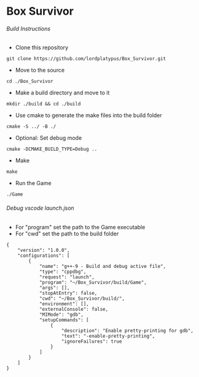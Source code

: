 # Box Survivor

###### Build Instructions
- Clone this repository
```
git clone https://github.com/lordplatypus/Box_Survivor.git
```
- Move to the source
```
cd ./Box_Survivor
```
- Make a build directory and move to it
```
mkdir ./build && cd ./build
```
- Use cmake to generate the make files into the build folder
```
cmake -S ../ -B ./
```
- Optional: Set debug mode
```
cmake -DCMAKE_BUILD_TYPE=Debug ..
```
- Make
```
make
```
- Run the Game
```
./Game
```

###### Debug vscode launch.json
- For "program" set the path to the Game executable
- For "cwd" set the path to the build folder
```
{
    "version": "1.0.0",
    "configurations": [
        {
            "name": "g++-9 - Build and debug active file",
            "type": "cppdbg",
            "request": "launch",
            "program": "~/Box_Survivor/build/Game",
            "args": [],
            "stopAtEntry": false,
            "cwd": "~/Box_Survivor/build/",
            "environment": [],
            "externalConsole": false,
            "MIMode": "gdb",
            "setupCommands": [
                {
                    "description": "Enable pretty-printing for gdb",
                    "text": "-enable-pretty-printing",
                    "ignoreFailures": true
                }
            ]
        }
    ]
}
```